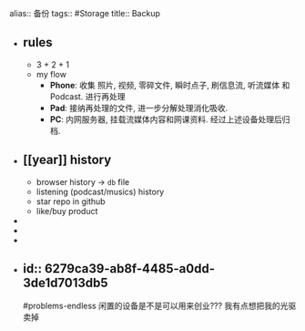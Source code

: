 alias:: 备份
tags:: #Storage 
title:: Backup

- ## rules
  - 3 + 2 + 1
  - my flow
    - **Phone**: 收集 照片, 视频, 零碎文件,  瞬时点子, 刷信息流, 听流媒体 和 Podcast. 进行再处理
    - **Pad**: 接纳再处理的文件, 进一步分解处理消化吸收.
    - **PC**: 内网服务器, 挂载流媒体内容和网课资料. 经过上述设备处理后归档.
- ## [[year]] history
  - browser history -> `db` file
  - listening (podcast/musics) history
  - star repo in github
  - like/buy product
-
-
-
- id:: 6279ca39-ab8f-4485-a0dd-3de1d7013db5
  ---
  #problems-endless 闲置的设备是不是可以用来创业??? 我有点想把我的光驱卖掉
